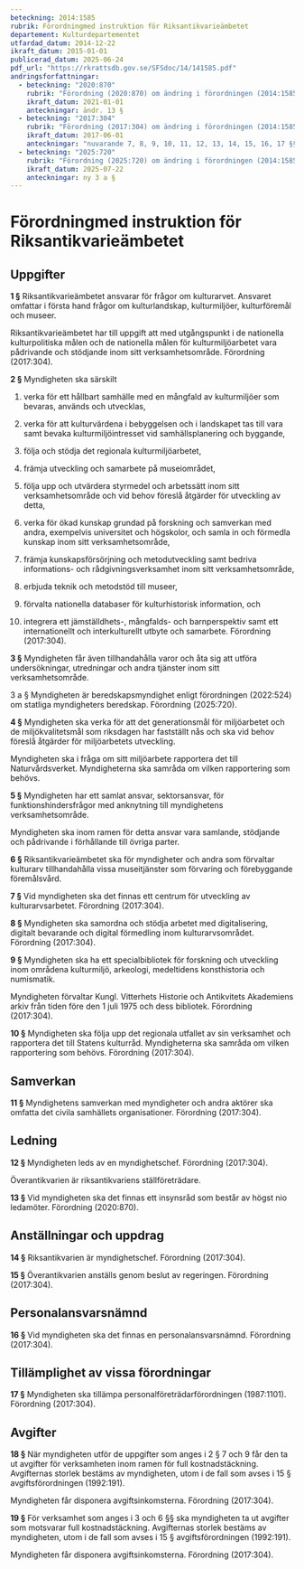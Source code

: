```yaml
---
beteckning: 2014:1585
rubrik: Förordningmed instruktion för Riksantikvarieämbetet
departement: Kulturdepartementet
utfardad_datum: 2014-12-22
ikraft_datum: 2015-01-01
publicerad_datum: 2025-06-24
pdf_url: "https://rkrattsdb.gov.se/SFSdoc/14/141585.pdf"
andringsforfattningar:
  - beteckning: "2020:870"
    rubrik: "Förordning (2020:870) om ändring i förordningen (2014:1585) med instruktion för Riksantikvarieämbetet"
    ikraft_datum: 2021-01-01
    anteckningar: ändr. 13 §
  - beteckning: "2017:304"
    rubrik: "Förordning (2017:304) om ändring i förordningen (2014:1585) med instruktion för Riksantikvarieämbetet"
    ikraft_datum: 2017-06-01
    anteckningar: "nuvarande 7, 8, 9, 10, 11, 12, 13, 14, 15, 16, 17 §§ betecknas 9, 10, 11, 12, 13, 14, 15, 16, 17, 18, 19 §§; ändr. 1, 2, den nya 18 §§, rubr. närmast före nuvarande 9, 10, 12, 14, 15, 16 §§ sätts närmast före de nya 11, 12, 14, 16, 17, 18 §§; nya 7, 8 §§"
  - beteckning: "2025:720"
    rubrik: "Förordning (2025:720) om ändring i förordningen (2014:1585) med instruktion för Riksantikvarieämbetet"
    ikraft_datum: 2025-07-22
    anteckningar: ny 3 a §
---
```


# Förordningmed instruktion för Riksantikvarieämbetet

## Uppgifter

**1 §** Riksantikvarieämbetet ansvarar för frågor om kulturarvet. Ansvaret omfattar i första hand frågor om kulturlandskap, kulturmiljöer, kulturföremål och museer.

Riksantikvarieämbetet har till uppgift att med utgångspunkt i de nationella kulturpolitiska målen och de nationella målen för kulturmiljöarbetet vara pådrivande och stödjande inom sitt verksamhetsområde. Förordning (2017:304).

**2 §** Myndigheten ska särskilt

1. verka för ett hållbart samhälle med en mångfald av kulturmiljöer som bevaras, används och utvecklas,

2. verka för att kulturvärdena i bebyggelsen och i landskapet tas till vara samt bevaka kulturmiljöintresset vid samhällsplanering och byggande,

3. följa och stödja det regionala kulturmiljöarbetet,

4. främja utveckling och samarbete på museiområdet,

5. följa upp och utvärdera styrmedel och arbetssätt inom sitt verksamhetsområde och vid behov föreslå åtgärder för utveckling av detta,

6. verka för ökad kunskap grundad på forskning och samverkan med andra, exempelvis universitet och högskolor, och samla in och förmedla kunskap inom sitt verksamhetsområde,

7. främja kunskapsförsörjning och metodutveckling samt bedriva informations- och rådgivningsverksamhet inom sitt verksamhetsområde,

8. erbjuda teknik och metodstöd till museer,

9. förvalta nationella databaser för kulturhistorisk information, och

10. integrera ett jämställdhets-, mångfalds- och barnperspektiv samt ett internationellt och interkulturellt utbyte och samarbete. Förordning (2017:304).

**3 §**  Myndigheten får även tillhandahålla varor och åta sig att utföra undersökningar, utredningar och andra tjänster inom sitt verksamhetsområde.

3 a § Myndigheten är beredskapsmyndighet enligt förordningen (2022:524) om statliga myndigheters beredskap. Förordning (2025:720).

**4 §**  Myndigheten ska verka för att det generationsmål för miljöarbetet och de miljökvalitetsmål som riksdagen har fastställt nås och ska vid behov föreslå åtgärder för miljöarbetets utveckling.

Myndigheten ska i fråga om sitt miljöarbete rapportera det till Naturvårdsverket. Myndigheterna ska samråda om vilken rapportering som behövs.

**5 §**  Myndigheten har ett samlat ansvar, sektorsansvar, för funktionshindersfrågor med anknytning till myndighetens verksamhetsområde.

Myndigheten ska inom ramen för detta ansvar vara samlande, stödjande och pådrivande i förhållande till övriga parter.

**6 §** Riksantikvarieämbetet ska för myndigheter och andra som förvaltar kulturarv tillhandahålla vissa museitjänster som förvaring och förebyggande föremålsvård.

**7 §** Vid myndigheten ska det finnas ett centrum för utveckling av kulturarvsarbetet. Förordning (2017:304).

**8 §** Myndigheten ska samordna och stödja arbetet med digitalisering, digitalt bevarande och digital förmedling inom kulturarvsområdet. Förordning (2017:304).

**9 §** Myndigheten ska ha ett specialbibliotek för forskning och utveckling inom områdena kulturmiljö, arkeologi, medeltidens konsthistoria och numismatik.

Myndigheten förvaltar Kungl. Vitterhets Historie och Antikvitets Akademiens arkiv från tiden före den 1 juli 1975 och dess bibliotek. Förordning (2017:304).

**10 §** Myndigheten ska följa upp det regionala utfallet av sin verksamhet och rapportera det till Statens kulturråd. Myndigheterna ska samråda om vilken rapportering som behövs. Förordning (2017:304).

## Samverkan

**11 §** Myndighetens samverkan med myndigheter och andra aktörer ska omfatta det civila samhällets organisationer. Förordning (2017:304).

## Ledning

**12 §** Myndigheten leds av en myndighetschef. Förordning (2017:304).

Överantikvarien är riksantikvariens ställföreträdare.

**13 §** Vid myndigheten ska det finnas ett insynsråd som består av högst nio ledamöter. Förordning (2020:870).

## Anställningar och uppdrag

**14 §** Riksantikvarien är myndighetschef. Förordning (2017:304).

**15 §** Överantikvarien anställs genom beslut av regeringen. Förordning (2017:304).

## Personalansvarsnämnd

**16 §** Vid myndigheten ska det finnas en personalansvarsnämnd. Förordning (2017:304).

## Tillämplighet av vissa förordningar

**17 §** Myndigheten ska tillämpa personalföreträdarförordningen (1987:1101). Förordning (2017:304).

## Avgifter

**18 §** När myndigheten utför de uppgifter som anges i 2 § 7 och 9 får den ta ut avgifter för verksamheten inom ramen för full kostnadstäckning. Avgifternas storlek bestäms av myndigheten, utom i de fall som avses i 15 § avgiftsförordningen (1992:191).

Myndigheten får disponera avgiftsinkomsterna. Förordning (2017:304).

**19 §** För verksamhet som anges i 3 och 6 §§ ska myndigheten ta ut avgifter som motsvarar full kostnadstäckning. Avgifternas storlek bestäms av myndigheten, utom i de fall som avses i 15 § avgiftsförordningen (1992:191).

Myndigheten får disponera avgiftsinkomsterna. Förordning (2017:304).